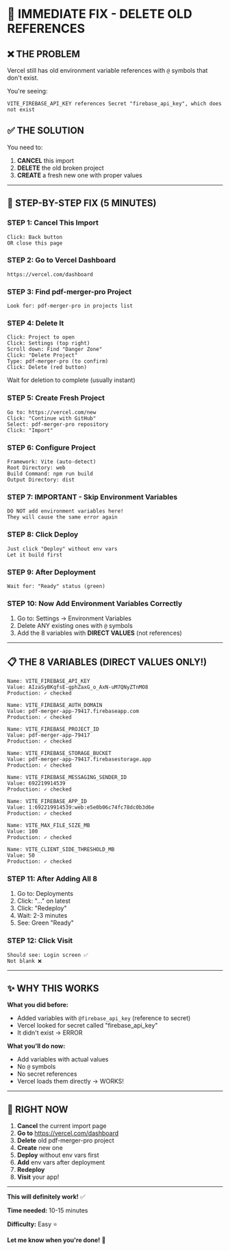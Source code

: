 # 🔧 IMMEDIATE FIX - DELETE OLD REFERENCES

## ❌ THE PROBLEM
Vercel still has old environment variable references with `@` symbols that don't exist.

You're seeing:
```
VITE_FIREBASE_API_KEY references Secret "firebase_api_key", which does not exist
```

## ✅ THE SOLUTION

You need to:
1. **CANCEL** this import
2. **DELETE** the old broken project
3. **CREATE** a fresh new one with proper values

---

## 🚀 STEP-BY-STEP FIX (5 MINUTES)

### STEP 1: Cancel This Import
```
Click: Back button
OR close this page
```

### STEP 2: Go to Vercel Dashboard
```
https://vercel.com/dashboard
```

### STEP 3: Find pdf-merger-pro Project
```
Look for: pdf-merger-pro in projects list
```

### STEP 4: Delete It
```
Click: Project to open
Click: Settings (top right)
Scroll down: Find "Danger Zone"
Click: "Delete Project"
Type: pdf-merger-pro (to confirm)
Click: Delete (red button)
```

Wait for deletion to complete (usually instant)

### STEP 5: Create Fresh Project

```
Go to: https://vercel.com/new
Click: "Continue with GitHub"
Select: pdf-merger-pro repository
Click: "Import"
```

### STEP 6: Configure Project

```
Framework: Vite (auto-detect)
Root Directory: web
Build Command: npm run build
Output Directory: dist
```

### STEP 7: **IMPORTANT - Skip Environment Variables**

```
DO NOT add environment variables here!
They will cause the same error again
```

### STEP 8: Click Deploy

```
Just click "Deploy" without env vars
Let it build first
```

### STEP 9: After Deployment

```
Wait for: "Ready" status (green)
```

### STEP 10: Now Add Environment Variables Correctly

1. Go to: Settings → Environment Variables
2. Delete ANY existing ones with `@` symbols
3. Add the 8 variables with **DIRECT VALUES** (not references)

---

## 📋 THE 8 VARIABLES (DIRECT VALUES ONLY!)

```
Name: VITE_FIREBASE_API_KEY
Value: AIzaSyBKqfsE-gphZaxG_o_AxN-uM7QNyZTnMO8
Production: ✓ checked

Name: VITE_FIREBASE_AUTH_DOMAIN
Value: pdf-merger-app-79417.firebaseapp.com
Production: ✓ checked

Name: VITE_FIREBASE_PROJECT_ID
Value: pdf-merger-app-79417
Production: ✓ checked

Name: VITE_FIREBASE_STORAGE_BUCKET
Value: pdf-merger-app-79417.firebasestorage.app
Production: ✓ checked

Name: VITE_FIREBASE_MESSAGING_SENDER_ID
Value: 692219914539
Production: ✓ checked

Name: VITE_FIREBASE_APP_ID
Value: 1:692219914539:web:e5e0b06c74fc78dc0b3d6e
Production: ✓ checked

Name: VITE_MAX_FILE_SIZE_MB
Value: 100
Production: ✓ checked

Name: VITE_CLIENT_SIDE_THRESHOLD_MB
Value: 50
Production: ✓ checked
```

### STEP 11: After Adding All 8

1. Go to: Deployments
2. Click: "..." on latest
3. Click: "Redeploy"
4. Wait: 2-3 minutes
5. See: Green "Ready"

### STEP 12: Click Visit

```
Should see: Login screen ✅
Not blank ❌
```

---

## ✨ WHY THIS WORKS

**What you did before:**
- Added variables with `@firebase_api_key` (reference to secret)
- Vercel looked for secret called "firebase_api_key"
- It didn't exist → ERROR

**What you'll do now:**
- Add variables with actual values
- No `@` symbols
- No secret references
- Vercel loads them directly → WORKS!

---

## 🎯 RIGHT NOW

1. **Cancel** the current import page
2. **Go to** https://vercel.com/dashboard
3. **Delete** old pdf-merger-pro project
4. **Create** new one
5. **Deploy** without env vars first
6. **Add** env vars after deployment
7. **Redeploy**
8. **Visit** your app!

---

**This will definitely work!** ✅

**Time needed:** 10-15 minutes

**Difficulty:** Easy ⭐

**Let me know when you're done!** 🚀
